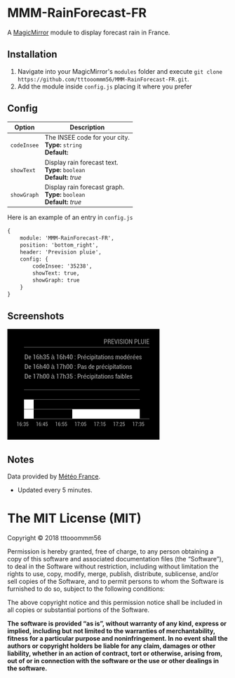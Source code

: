 # MMM-RainForecast-FR
A <a href="https://github.com/MichMich/MagicMirror">MagicMirror</a> module to display forecast rain in France.


## Installation
1. Navigate into your MagicMirror's `modules` folder and execute `git clone https://github.com/tttooommm56/MMM-RainForecast-FR.git`.
2. Add the module inside `config.js` placing it where you prefer 


## Config


|Option|Description|
|---|---|
|`codeInsee`|The INSEE code for your city.<br>**Type:** `string`<br>**Default:** <i></i>|
|`showText`|Display rain forecast text.<br>**Type:** `boolean`<br>**Default:** <i>true</i>|
|`showGraph`|Display rain forecast graph.<br>**Type:** `boolean`<br>**Default:** <i>true</i>|

Here is an example of an entry in `config.js`
```
{
	module: 'MMM-RainForecast-FR',
	position: 'bottom_right',
	header: 'Prevision pluie',
	config: {
		codeInsee: '35238',
		showText: true,
		showGraph: true
	}
}
```

## Screenshots

![Screenshot of rain forecast](screenshotRainForecast.png?raw=true "Rain forecast")



## Notes
Data provided by <a href="http://www.meteofrance.com/previsions-meteo-france/previsions-pluie">Météo France</a>.
- Updated every 5 minutes.


The MIT License (MIT)
=====================

Copyright © 2018 tttooommm56 

Permission is hereby granted, free of charge, to any person
obtaining a copy of this software and associated documentation
files (the “Software”), to deal in the Software without
restriction, including without limitation the rights to use,
copy, modify, merge, publish, distribute, sublicense, and/or sell
copies of the Software, and to permit persons to whom the
Software is furnished to do so, subject to the following
conditions:

The above copyright notice and this permission notice shall be
included in all copies or substantial portions of the Software.

**The software is provided “as is”, without warranty of any kind, express or implied, including but not limited to the warranties of merchantability,
fitness for a particular purpose and noninfringement. In no event shall the authors or copyright holders be liable for any claim, damages or other liability,
whether in an action of contract, tort or otherwise, arising from, out of or in connection with the software or the use or other dealings in the software.**
